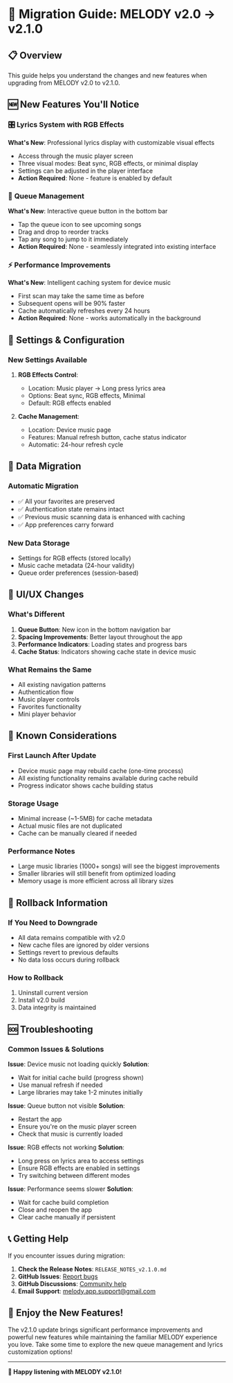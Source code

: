 # 🔄 Migration Guide: MELODY v2.0 → v2.1.0

## 📋 Overview

This guide helps you understand the changes and new features when upgrading from MELODY v2.0 to v2.1.0.

## 🆕 New Features You'll Notice

### 🎛️ **Lyrics System with RGB Effects**
**What's New**: Professional lyrics display with customizable visual effects
- Access through the music player screen
- Three visual modes: Beat sync, RGB effects, or minimal display
- Settings can be adjusted in the player interface
- **Action Required**: None - feature is enabled by default

### 🎪 **Queue Management**
**What's New**: Interactive queue button in the bottom bar
- Tap the queue icon to see upcoming songs
- Drag and drop to reorder tracks
- Tap any song to jump to it immediately
- **Action Required**: None - seamlessly integrated into existing interface

### ⚡ **Performance Improvements**
**What's New**: Intelligent caching system for device music
- First scan may take the same time as before
- Subsequent opens will be 90% faster
- Cache automatically refreshes every 24 hours
- **Action Required**: None - works automatically in the background

## 🔧 Settings & Configuration

### **New Settings Available**
1. **RGB Effects Control**: 
   - Location: Music player → Long press lyrics area
   - Options: Beat sync, RGB effects, Minimal
   - Default: RGB effects enabled

2. **Cache Management**:
   - Location: Device music page
   - Features: Manual refresh button, cache status indicator
   - Automatic: 24-hour refresh cycle

## 💾 Data Migration

### **Automatic Migration**
- ✅ All your favorites are preserved
- ✅ Authentication state remains intact
- ✅ Previous music scanning data is enhanced with caching
- ✅ App preferences carry forward

### **New Data Storage**
- Settings for RGB effects (stored locally)
- Music cache metadata (24-hour validity)
- Queue order preferences (session-based)

## 🎨 UI/UX Changes

### **What's Different**
1. **Queue Button**: New icon in the bottom navigation bar
2. **Spacing Improvements**: Better layout throughout the app
3. **Performance Indicators**: Loading states and progress bars
4. **Cache Status**: Indicators showing cache state in device music

### **What Remains the Same**
- All existing navigation patterns
- Authentication flow
- Music player controls
- Favorites functionality
- Mini player behavior

## 🚨 Known Considerations

### **First Launch After Update**
- Device music page may rebuild cache (one-time process)
- All existing functionality remains available during cache rebuild
- Progress indicator shows cache building status

### **Storage Usage**
- Minimal increase (~1-5MB) for cache metadata
- Actual music files are not duplicated
- Cache can be manually cleared if needed

### **Performance Notes**
- Large music libraries (1000+ songs) will see the biggest improvements
- Smaller libraries will still benefit from optimized loading
- Memory usage is more efficient across all library sizes

## 🔄 Rollback Information

### **If You Need to Downgrade**
- All data remains compatible with v2.0
- New cache files are ignored by older versions
- Settings revert to previous defaults
- No data loss occurs during rollback

### **How to Rollback**
1. Uninstall current version
2. Install v2.0 build
3. Data integrity is maintained

## 🆘 Troubleshooting

### **Common Issues & Solutions**

**Issue**: Device music not loading quickly
**Solution**: 
- Wait for initial cache build (progress shown)
- Use manual refresh if needed
- Large libraries may take 1-2 minutes initially

**Issue**: Queue button not visible
**Solution**: 
- Restart the app
- Ensure you're on the music player screen
- Check that music is currently loaded

**Issue**: RGB effects not working
**Solution**:
- Long press on lyrics area to access settings
- Ensure RGB effects are enabled in settings
- Try switching between different modes

**Issue**: Performance seems slower
**Solution**:
- Wait for cache build completion
- Close and reopen the app
- Clear cache manually if persistent

## 📞 Getting Help

If you encounter issues during migration:

1. **Check the Release Notes**: `RELEASE_NOTES_v2.1.0.md`
2. **GitHub Issues**: [Report bugs](https://github.com/nobodyuwouldknow/melody/issues)
3. **GitHub Discussions**: [Community help](https://github.com/nobodyuwouldknow/melody/discussions)
4. **Email Support**: melody.app.support@gmail.com

## 🎉 Enjoy the New Features!

The v2.1.0 update brings significant performance improvements and powerful new features while maintaining the familiar MELODY experience you love. Take some time to explore the new queue management and lyrics customization options!

---

**🎵 Happy listening with MELODY v2.1.0!**

